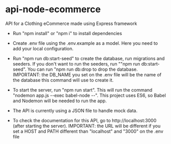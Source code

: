 # api-node-ecommerce

API for a Clothing eCommerce made using Express framework

-   Run "npm install" or "npm i" to install dependencies

-   Create .env file using the .env.example as a model. Here you need to add your local configuration.

-   Run "npm run db:start-seed" to create the database, run migrations and seeders. If you don't want to run the seeders, run ""npm run db:start-seed". You can run "npm run db:drop to drop the database. IMPORTANT: the DB_NAME you set on the .env file will be the name of the database this command will use to create it.

-   To start the server, run "npm run start". This will run the command "nodemon app.js --exec babel-node --". This project uses ES6, so Babel and Nodemon will be needed to run the app.

-   The API is currently using a JSON file to handle mock data.

-   To check the documentation for this API, go to http://localhost:3000 (after starting the server). IMPORTANT: the URL will be different if you set a HOST and PATH different than "localhost" and "3000" on the .env file

